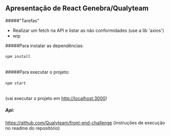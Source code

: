## Apresentação de React Genebra/Qualyteam

#####"Tarefas"
- Realizar um fetch na API e listar as não conformidades (use a lib 'axios')
- wip

#####Para instalar as dependências: 
###### `npm install`

#####Para executar o projeto:
###### `npm start`
(vai executar o projeto em [http://localhost:3000](http://localhost:3000))

##### Api:
https://github.com/Qualyteam/front-end-challenge
(instruções de execução no readme do repositório)